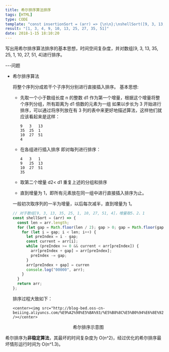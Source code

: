 ```yaml
---
title: 希尔排序算法排序
tags: [HTML]
type: CODE
template: "const insertionSort = (arr) => {\n\n};\nshellSort([9, 3, 13, 35, 25, 1, 10, 27, 51, 4])"
result: "[1, 3, 4, 9, 10, 13, 25, 27, 35, 51]"
date: 2018-1-15 18:10:20
---
```


写出用希尔排序算法排序的基本思想，时间空间复杂度，并对数组[9, 3, 13, 35, 25, 1, 10, 27, 51, 4]进行排序。

---问题

- 希尔排序算法

  将整个序列分成若干个子序列分别进行直接插入排序。
  基本思想:

  - 先取一个小于数组长度 n 的整数 d1 作为第一个增量，根据这个增量将整个序列分组，所有距离为 d1 倍数的元素为一组
    如果以步长为 3 开始进行排序，可以通过将序列放在有 3 列的表中来更好地描述算法，这样他们就应该看起来是这样：

    ```
    9   3   13
    35  25  1
    10  27  51
    4
    ```

  - 在各组进行插入排序
    即对每列进行排序：
    ```
    4   3   1
    9   25  13
    10  27  51
    35
    ```
  - 取第二个增量 d2\< d1 重复上述的分组和排序
  - 直到增量为 1，即所有元素放在同一组中进行直接插入排序为止。

  一般初次取序列的一半为增量，以后每次减半，直到增量为 1。

  ```js
  // 对于数组[9, 3, 13, 35, 25, 1, 10, 27, 51, 4]，增量取5、2、1
  const shellSort = (arr) => {
    const len = arr.length;
    for (let gap = Math.floor(len / 2); gap > 0; gap = Math.floor(gap / 2)) {
      for (let i = gap; i < len; i++) {
        let preIndex = i - gap;
        const current = arr[i];
        while (preIndex >= 0 && current < arr[preIndex]) {
          arr[preIndex + gap] = arr[preIndex];
          preIndex -= gap;
        }
        arr[preIndex + gap] = curren
        console.log("00000", arr);
      }
    }
    return arr;
  };
  ```

  排序过程大致如下：

      <center><img src="http://blog-bed.oss-cn-beiiing.aliyuncs.com/%E9%A2%98%E5%BA%93/%E5%B8%8C%E5%B0%94%E6%8E%92%E5%BA%8F.png" /></center>

    <center>希尔排序示意图</center>

希尔排序为**非稳定算法**，其最坏的时间复杂度为 O(n^2)，经过优化的希尔排序最坏情形运行时间为 O(n^1.3)。

